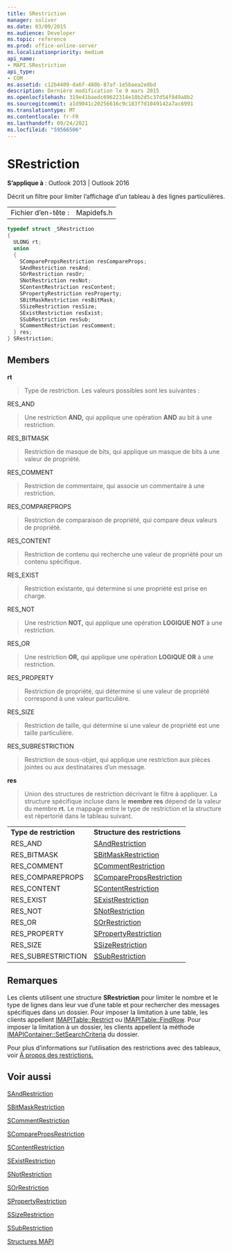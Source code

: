 ```yaml
---
title: SRestriction
manager: soliver
ms.date: 03/09/2015
ms.audience: Developer
ms.topic: reference
ms.prod: office-online-server
ms.localizationpriority: medium
api_name:
- MAPI.SRestriction
api_type:
- COM
ms.assetid: c12b4409-da6f-480b-87af-1e5baea2e8bd
description: Dernière modification le 9 mars 2015
ms.openlocfilehash: 319e41baedc69622314e10b2d5c37d54f849a8b2
ms.sourcegitcommit: a1d9041c20256616c9c183f7d1049142a7ac6991
ms.translationtype: MT
ms.contentlocale: fr-FR
ms.lasthandoff: 09/24/2021
ms.locfileid: "59566506"
---
```

# <a name="srestriction"></a>SRestriction

  
  
**S’applique à** : Outlook 2013 | Outlook 2016 
  
Décrit un filtre pour limiter l’affichage d’un tableau à des lignes particulières. 
  
|||
|:-----|:-----|
|Fichier d’en-tête :  <br/> |Mapidefs.h  <br/> |
   
```cpp
typedef struct _SRestriction
{
  ULONG rt;
  union
  {
    SComparePropsRestriction resCompareProps;
    SAndRestriction resAnd;
    SOrRestriction resOr;
    SNotRestriction resNot;
    SContentRestriction resContent;
    SPropertyRestriction resProperty;
    SBitMaskRestriction resBitMask;
    SSizeRestriction resSize;
    SExistRestriction resExist;
    SSubRestriction resSub;
    SCommentRestriction resComment;
  } res;
} SRestriction;

```

## <a name="members"></a>Members

 **rt**
  
> Type de restriction. Les valeurs possibles sont les suivantes : 
    
RES_AND 
  
> Une restriction **AND,** qui applique une opération **AND** au bit à une restriction. 
    
RES_BITMASK 
  
> Restriction de masque de bits, qui applique un masque de bits à une valeur de propriété.
    
RES_COMMENT 
  
> Restriction de commentaire, qui associe un commentaire à une restriction.
    
RES_COMPAREPROPS 
  
> Restriction de comparaison de propriété, qui compare deux valeurs de propriété.
    
RES_CONTENT 
  
> Restriction de contenu qui recherche une valeur de propriété pour un contenu spécifique.
    
RES_EXIST 
  
> Restriction existante, qui détermine si une propriété est prise en charge.
    
RES_NOT 
  
> Une restriction **NOT,** qui applique une opération **LOGIQUE NOT** à une restriction. 
    
RES_OR 
  
> Une restriction **OR,** qui applique une opération **LOGIQUE OR** à une restriction. 
    
RES_PROPERTY 
  
> Restriction de propriété, qui détermine si une valeur de propriété correspond à une valeur particulière.
    
RES_SIZE 
  
> Restriction de taille, qui détermine si une valeur de propriété est une taille particulière.
    
RES_SUBRESTRICTION 
  
> Restriction de sous-objet, qui applique une restriction aux pièces jointes ou aux destinataires d’un message.
    
 **res**
  
> Union des structures de restriction décrivant le filtre à appliquer. La structure spécifique incluse dans le **membre res** dépend de la valeur du membre **rt.** Le mappage entre le type de restriction et la structure est répertorié dans le tableau suivant. 
    
|||
|:-----|:-----|
|**Type de restriction** <br/> |**Structure des restrictions** <br/> |
|RES_AND  <br/> |[SAndRestriction](sandrestriction.md) <br/> |
|RES_BITMASK  <br/> |[SBitMaskRestriction](sbitmaskrestriction.md) <br/> |
|RES_COMMENT  <br/> |[SCommentRestriction](scommentrestriction.md) <br/> |
|RES_COMPAREPROPS  <br/> |[SComparePropsRestriction](scomparepropsrestriction.md) <br/> |
|RES_CONTENT  <br/> |[SContentRestriction](scontentrestriction.md) <br/> |
|RES_EXIST  <br/> |[SExistRestriction](sexistrestriction.md) <br/> |
|RES_NOT  <br/> |[SNotRestriction](snotrestriction.md) <br/> |
|RES_OR  <br/> |[SOrRestriction](sorrestriction.md) <br/> |
|RES_PROPERTY  <br/> |[SPropertyRestriction](spropertyrestriction.md) <br/> |
|RES_SIZE  <br/> |[SSizeRestriction](ssizerestriction.md) <br/> |
|RES_SUBRESTRICTION  <br/> |[SSubRestriction](ssubrestriction.md) <br/> |
   
## <a name="remarks"></a>Remarques

Les clients utilisent une structure **SRestriction** pour limiter le nombre et le type de lignes dans leur vue d’une table et pour rechercher des messages spécifiques dans un dossier. Pour imposer la limitation à une table, les clients appellent [IMAPITable::Restrict](imapitable-restrict.md) ou [IMAPITable::FindRow](imapitable-findrow.md). Pour imposer la limitation à un dossier, les clients appellent la méthode [IMAPIContainer::SetSearchCriteria](imapicontainer-setsearchcriteria.md) du dossier. 
  
Pour plus d’informations sur l’utilisation des restrictions avec des tableaux, voir [À propos des restrictions.](about-restrictions.md) 
  
## <a name="see-also"></a>Voir aussi



[SAndRestriction](sandrestriction.md)
  
[SBitMaskRestriction](sbitmaskrestriction.md)
  
[SCommentRestriction](scommentrestriction.md)
  
[SComparePropsRestriction](scomparepropsrestriction.md)
  
[SContentRestriction](scontentrestriction.md)
  
[SExistRestriction](sexistrestriction.md)
  
[SNotRestriction](snotrestriction.md)
  
[SOrRestriction](sorrestriction.md)
  
[SPropertyRestriction](spropertyrestriction.md)
  
[SSizeRestriction](ssizerestriction.md)
  
[SSubRestriction](ssubrestriction.md)


[Structures MAPI](mapi-structures.md)

